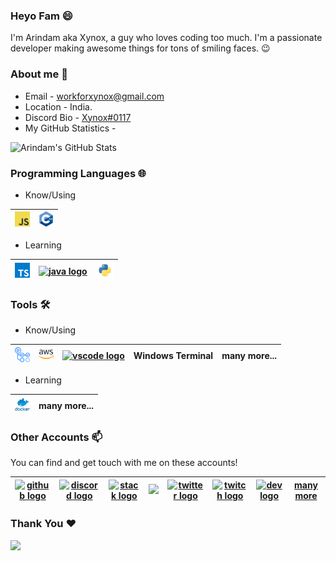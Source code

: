 ### Heyo Fam 😄

I'm Arindam aka Xynox, a guy who loves coding too much. I'm a passionate developer making awesome things for tons of smiling faces. 😉


### About me 👨‍


- Email - workforxynox@gmail.com
- Location - India.
- Discord Bio - [Xynox#0117](https://discord.bio/p/xynox) 
- My GitHub Statistics -

![Arindam's GitHub Stats](https://github-readme-stats.vercel.app/api?username=XynoxTheDev&hide=["stars"]&show_icons=true)

### Programming Languages 🌐

- Know/Using

| [<img src="https://raw.githubusercontent.com/github/explore/80688e429a7d4ef2fca1e82350fe8e3517d3494d/topics/javascript/javascript.png" alt="js logo" width="24">](https://developer.mozilla.org/en-US/docs/Web/JavaScript)   | [<img src="https://raw.githubusercontent.com/github/explore/80688e429a7d4ef2fca1e82350fe8e3517d3494d/topics/cpp/cpp.png" alt="cpp logo" width="24">](https://isocpp.org/)  |  
|---|---|

- Learning

 | [<img src="https://raw.githubusercontent.com/github/explore/80688e429a7d4ef2fca1e82350fe8e3517d3494d/topics/typescript/typescript.png" alt="ts logo" width="24">](https://www.typescriptlang.org/) |  [<img src="https://cdn.discordapp.com/emojis/230394175080628234.png?v=1" alt="java logo" width="24">](https://www.java.com/)| [<img src="https://raw.githubusercontent.com/github/explore/80688e429a7d4ef2fca1e82350fe8e3517d3494d/topics/python/python.png" alt="python logo" width="28">](https://www.python.org/)
|---|---|---|

### Tools 🛠️

- Know/Using

| [<img src="https://raw.githubusercontent.com/Delta456/Delta456/master/img/actions.png" alt="actions logo" width="24">](https://github.com/features/actions) | [<img src="https://raw.githubusercontent.com/Delta456/Delta456/master/img/aws.png" alt="aws logo" width="24">](https://aws.amazon.com/) | [<img src="https://raw.githubusercontent.com/Delta456/Delta456/master/img/vscode.png" alt="vscode logo" width="24">](https://code.visualstudio.com/)| Windows Terminal | many more...
|---|---|---|---|---|

- Learning

| [<img src="https://raw.githubusercontent.com/github/explore/80688e429a7d4ef2fca1e82350fe8e3517d3494d/topics/docker/docker.png" alt="docker logo" width="24">](https://www.docker.com/) | many more...
|---|---|

### Other Accounts 📫

You can find and get touch with me on these accounts!

| [<img src="https://cdn.discordapp.com/attachments/734783032829149245/735529372265742376/github.png" alt="github logo" width="34">](https://github.com/XynoxTheDev) | [<img src="https://cdn.discordapp.com/attachments/734783680366641314/735153539814522943/discord.png" alt="discord logo" width="34">](https://discord.gg/AxXkddX) | [<img src="https://cdn.discordapp.com/attachments/734783680366641314/735153538690449408/youtube.png" alt="stack logo" width="28">](https://www.youtube.com/channel/UCLAiaWy_tuhP8jEwp7iA4FA)  | [<img src="https://cdn.discordapp.com/attachments/711225617206476920/735528211588448337/instagram.jpg" width="24">](https://www.instagram.com/arindamz._/) | [<img src="https://cdn.discordapp.com/attachments/734783032829149245/735529330163056681/twitter.png" alt="twitter logo" width="38">](https://twitter.com/Arindamz03) | [<img src="https://cdn.discordapp.com/attachments/734783680366641314/735153536400228432/twitch.png" alt="twitch logo" width="24">](https://www.twitch.tv/xynox03) | [<img src="https://raw.githubusercontent.com/Delta456/Delta456/master/img/dev.png" alt="dev logo" width="24">](https://dev.to/xynox03) | [many more](https://linktr.ee/ig_xynox)
|---|---|---|---|---|---|---|---|

### Thank You ❤️

<img src="https://cdn.discordapp.com/attachments/638624243390611466/735122949832704040/xynox-banner.png">

